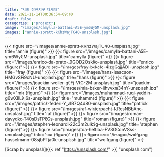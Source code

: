 ```yaml
---
title: "시흥 장현지구 다세대"
date: 2021-11-14T00:36:54+09:00
draft: false
categories: ["project"]
image: "/images/camylla-battani-A5E-ym6WyGM-unsplash.jpg"
images: ["annie-spratt-kKhzWajTC40-unsplash.jpg"]
---
```


{{< figure src="/images/annie-spratt-kKhzWajTC40-unsplash.jpg" title="annie (figure)" >}}
{{< figure src="/images/camylla-battani-A5E-ym6WyGM-unsplash.jpg" title="camylla (figure)" >}}
{{< figure src="/images/enrico-da-prato-_9GOD2Osk8o-unsplash.jpg" title="enrico (figure)" >}}
{{< figure src="/images/fray-bekele-4izgQqjjADI-unsplash.jpg" title="fray (figure)" >}}
{{< figure src="/images/hans-isaacson-HMGvSPi9cNU-unsplash.jpg" title="hans (figure)" >}}
{{< figure src="/images/joackim-weiler-g0Fj-VtC-2M-unsplash.jpg" title="joackim (figure)" >}}
{{< figure src="/images/mia-baker-jjhvyxm34nY-unsplash.jpg" title="mia (figure)" >}}
{{< figure src="/images/muhammad-ruqi-yaddin-g6wXIlL9_6s-unsplash.jpg" title="muhammad (figure)" >}}
{{< figure src="/images/patrick-federi-Y_aIB7Q4d80-unsplash.jpg" title="patrick (figure)" >}}
{{< figure src="/images/raf-winterpacht-IJResNBbAnc-unsplash.jpg" title="raf (figure)" >}}
{{< figure src="/images/roman-davydko-T40sDsTP8Gs-unsplash.jpg" title="roman (figure)" >}}
{{< figure src="/images/stephen-leonardi-22c3m2uIk9g-unsplash.jpg" title="stephen (figure)" >}}
{{< figure src="/images/toa-heftiba-FV3GConVSss-unsplash.jpg" title="toa (figure)" >}}
{{< figure src="/images/wolfgang-hasselmann-08sjbPTja0k-unsplash.jpg" title="wolfgang (figure)" >}}

[Scrap by unsplash]({{< ref "https://unsplash.com/" >}} "unsplash.com")
